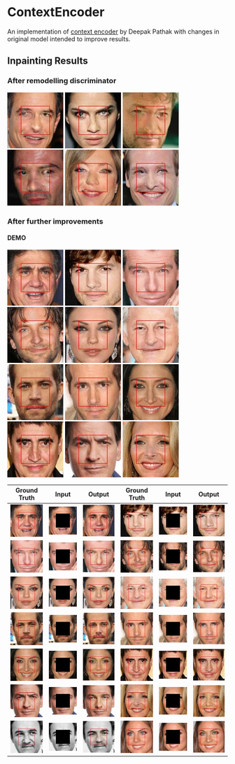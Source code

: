 # ContextEncoder
An implementation of [context encoder](http://people.eecs.berkeley.edu/~pathak/context_encoder/) by Deepak Pathak with changes in original model intended to improve results.
## Inpainting Results
### After remodelling discriminator
![](https://github.com/afrozalm/ContextEncoder/blob/master/results/122_output.jpg)
![](https://github.com/afrozalm/ContextEncoder/blob/master/results/125_output.jpg)
![](https://github.com/afrozalm/ContextEncoder/blob/master/results/126_output.jpg)
![](https://github.com/afrozalm/ContextEncoder/blob/master/results/127_output.jpg)
![](https://github.com/afrozalm/ContextEncoder/blob/master/results/128_output.jpg)
![](https://github.com/afrozalm/ContextEncoder/blob/master/results/131_output.jpg)

### After further improvements
#### DEMO
![](https://github.com/afrozalm/ContextEncoder/blob/master/results/9.gif)
![](https://github.com/afrozalm/ContextEncoder/blob/master/results/25.gif)
![](https://github.com/afrozalm/ContextEncoder/blob/master/results/34.gif)
![](https://github.com/afrozalm/ContextEncoder/blob/master/results/89.gif)
![](https://github.com/afrozalm/ContextEncoder/blob/master/results/101.gif)
![](https://github.com/afrozalm/ContextEncoder/blob/master/results/141.gif)
![](https://github.com/afrozalm/ContextEncoder/blob/master/results/142.gif)
![](https://github.com/afrozalm/ContextEncoder/blob/master/results/143.gif)
![](https://github.com/afrozalm/ContextEncoder/blob/master/results/146.gif)
![](https://github.com/afrozalm/ContextEncoder/blob/master/results/174.gif)
![](https://github.com/afrozalm/ContextEncoder/blob/master/results/186.gif)
![](https://github.com/afrozalm/ContextEncoder/blob/master/results/200.gif)

Ground Truth | Input | Output | Ground Truth | Input | Output 
------|--------------|--------|-------|--------------|--------
![](https://github.com/afrozalm/ContextEncoder/blob/master/results/9_groundTruth.jpg) |![](https://github.com/afrozalm/ContextEncoder/blob/master/results/9_input.jpg) |![](https://github.com/afrozalm/ContextEncoder/blob/master/results/9_output.jpg) |![](https://github.com/afrozalm/ContextEncoder/blob/master/results/25_groundTruth.jpg) |![](https://github.com/afrozalm/ContextEncoder/blob/master/results/25_input.jpg) |![](https://github.com/afrozalm/ContextEncoder/blob/master/results/25_output.jpg) |
![](https://github.com/afrozalm/ContextEncoder/blob/master/results/34_groundTruth.jpg) |![](https://github.com/afrozalm/ContextEncoder/blob/master/results/34_input.jpg) |![](https://github.com/afrozalm/ContextEncoder/blob/master/results/34_output.jpg) |![](https://github.com/afrozalm/ContextEncoder/blob/master/results/89_groundTruth.jpg) |![](https://github.com/afrozalm/ContextEncoder/blob/master/results/89_input.jpg) |![](https://github.com/afrozalm/ContextEncoder/blob/master/results/89_output.jpg) |
![](https://github.com/afrozalm/ContextEncoder/blob/master/results/101_groundTruth.jpg) |![](https://github.com/afrozalm/ContextEncoder/blob/master/results/101_input.jpg) |![](https://github.com/afrozalm/ContextEncoder/blob/master/results/101_output.jpg) |![](https://github.com/afrozalm/ContextEncoder/blob/master/results/141_groundTruth.jpg) |![](https://github.com/afrozalm/ContextEncoder/blob/master/results/141_input.jpg) |![](https://github.com/afrozalm/ContextEncoder/blob/master/results/141_output.jpg) |
![](https://github.com/afrozalm/ContextEncoder/blob/master/results/142_groundTruth.jpg) |![](https://github.com/afrozalm/ContextEncoder/blob/master/results/142_input.jpg) |![](https://github.com/afrozalm/ContextEncoder/blob/master/results/142_output.jpg) |![](https://github.com/afrozalm/ContextEncoder/blob/master/results/143_groundTruth.jpg) |![](https://github.com/afrozalm/ContextEncoder/blob/master/results/143_input.jpg) |![](https://github.com/afrozalm/ContextEncoder/blob/master/results/143_output.jpg) |
![](https://github.com/afrozalm/ContextEncoder/blob/master/results/146_groundTruth.jpg) |![](https://github.com/afrozalm/ContextEncoder/blob/master/results/146_input.jpg) |![](https://github.com/afrozalm/ContextEncoder/blob/master/results/146_output.jpg) |![](https://github.com/afrozalm/ContextEncoder/blob/master/results/174_groundTruth.jpg) |![](https://github.com/afrozalm/ContextEncoder/blob/master/results/174_input.jpg) |![](https://github.com/afrozalm/ContextEncoder/blob/master/results/174_output.jpg) |
![](https://github.com/afrozalm/ContextEncoder/blob/master/results/186_groundTruth.jpg) |![](https://github.com/afrozalm/ContextEncoder/blob/master/results/186_input.jpg) |![](https://github.com/afrozalm/ContextEncoder/blob/master/results/186_output.jpg) |![](https://github.com/afrozalm/ContextEncoder/blob/master/results/200_groundTruth.jpg) |![](https://github.com/afrozalm/ContextEncoder/blob/master/results/200_input.jpg) |![](https://github.com/afrozalm/ContextEncoder/blob/master/results/200_output.jpg) |
![](https://github.com/afrozalm/ContextEncoder/blob/master/results/496_groundTruth.jpg) |![](https://github.com/afrozalm/ContextEncoder/blob/master/results/496_input.jpg) |![](https://github.com/afrozalm/ContextEncoder/blob/master/results/496_output.jpg) |![](https://github.com/afrozalm/ContextEncoder/blob/master/results/490_groundTruth.jpg) |![](https://github.com/afrozalm/ContextEncoder/blob/master/results/490_input.jpg) |![](https://github.com/afrozalm/ContextEncoder/blob/master/results/490_output.jpg) |
